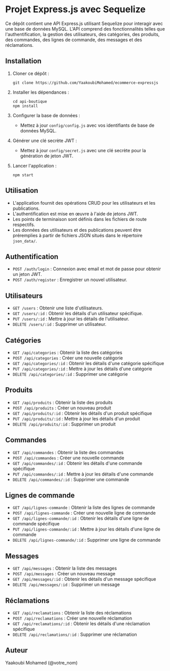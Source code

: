# Projet Express.js avec Sequelize

Ce dépôt contient une API Express.js utilisant Sequelize pour interagir avec une base de données MySQL. L'API comprend des fonctionnalités telles que l'authentification, la gestion des utilisateurs, des catégories, des produits, des commandes, des lignes de commande, des messages et des réclamations.

## Installation

1. Cloner ce dépôt :

    ```
    git clone https://github.com/YaakoubiMohamed/ecommerce-expressjs
    ```

2. Installer les dépendances :

    ```
    cd api-boutique
    npm install
    ```

3. Configurer la base de données :

   - Mettez à jour `config/config.js` avec vos identifiants de base de données MySQL.

4. Générer une clé secrète JWT :

    - Mettez à jour `config/secret.js` avec une clé secrète pour la génération de jeton JWT.

5. Lancer l'application :

    ```
    npm start
    ```

## Utilisation

- L'application fournit des opérations CRUD pour les utilisateurs et les publications.
- L'authentification est mise en œuvre à l'aide de jetons JWT.
- Les points de terminaison sont définis dans les fichiers de route respectifs.
- Les données des utilisateurs et des publications peuvent être préremplies à partir de fichiers JSON situés dans le répertoire `json_data/`.

## Authentification

- `POST /auth/login` : Connexion avec email et mot de passe pour obtenir un jeton JWT.
- `POST /auth/register` : Enregistrer un nouvel utilisateur.

## Utilisateurs

- `GET /users` : Obtenir une liste d'utilisateurs.
- `GET /users/:id` : Obtenir les détails d'un utilisateur spécifique.
- `PUT /users/:id` : Mettre à jour les détails de l'utilisateur.
- `DELETE /users/:id` : Supprimer un utilisateur.

## Catégories
- `GET /api/categories` : Obtenir la liste des catégories
- `POST /api/categories` : Créer une nouvelle catégorie
- `GET /api/categories/:id` : Obtenir les détails d'une catégorie spécifique
- `PUT /api/categories/:id` : Mettre à jour les détails d'une catégorie
- `DELETE /api/categories/:id` : Supprimer une catégorie

## Produits
- `GET /api/produits` : Obtenir la liste des produits
- `POST /api/produits` : Créer un nouveau produit
- `GET /api/produits/:id` : Obtenir les détails d'un produit spécifique
- `PUT /api/produits/:id` : Mettre à jour les détails d'un produit
- `DELETE /api/produits/:id` : Supprimer un produit

## Commandes
- `GET /api/commandes` : Obtenir la liste des commandes
- `POST /api/commandes` : Créer une nouvelle commande
- `GET /api/commandes/:id` : Obtenir les détails d'une commande spécifique
- `PUT /api/commandes/:id` : Mettre à jour les détails d'une commande
- `DELETE /api/commandes/:id` : Supprimer une commande

## Lignes de commande
- `GET /api/lignes-commande` : Obtenir la liste des lignes de commande
- `POST /api/lignes-commande` : Créer une nouvelle ligne de commande
- `GET /api/lignes-commande/:id` : Obtenir les détails d'une ligne de commande spécifique
- `PUT /api/lignes-commande/:id` : Mettre à jour les détails d'une ligne de commande
- `DELETE /api/lignes-commande/:id` : Supprimer une ligne de commande

## Messages
- `GET /api/messages` : Obtenir la liste des messages
- `POST /api/messages` : Créer un nouveau message
- `GET /api/messages/:id` : Obtenir les détails d'un message spécifique
- `DELETE /api/messages/:id` : Supprimer un message

## Réclamations
- `GET /api/reclamations` : Obtenir la liste des réclamations
- `POST /api/reclamations` : Créer une nouvelle réclamation
- `GET /api/reclamations/:id` : Obtenir les détails d'une réclamation spécifique
- `DELETE /api/reclamations/:id` : Supprimer une réclamation

## Auteur

Yaakoubi Mohamed (@votre_nom)
